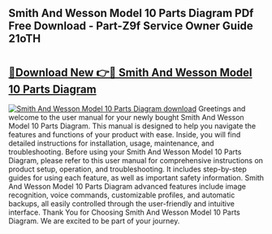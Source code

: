 ## Smith And Wesson Model 10 Parts Diagram PDf Free Download - Part-Z9f Service Owner Guide 21oTH

# <h2><a href="http://dfru92.blite.top/?on=Smith+And+Wesson+Model+10+Parts+Diagram">🔗Download New 👉🔴 Smith And Wesson Model 10 Parts Diagram</a></h2>

[![Smith And Wesson Model 10 Parts Diagram download](https://i.imgur.com/lujVjoI.png)](http://dfru92.blite.top/?on=Smith+And+Wesson+Model+10+Parts+Diagram)
Greetings and welcome to the user manual for your newly bought Smith And Wesson Model 10 Parts Diagram. This manual is designed to help you navigate the features and functions of your product with ease. Inside, you will find detailed instructions for installation, usage, maintenance, and troubleshooting. Before using your Smith And Wesson Model 10 Parts Diagram, please refer to this user manual for comprehensive instructions on product setup, operation, and troubleshooting. It includes step-by-step guides for using each feature, as well as important safety information. Smith And Wesson Model 10 Parts Diagram advanced features include image recognition, voice commands, customizable profiles, and automatic backups, all easily controlled through the user-friendly and intuitive interface. Thank You for Choosing Smith And Wesson Model 10 Parts Diagram. We are excited to be part of your journey.

